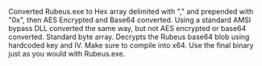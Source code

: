 Converted Rubeus.exe to Hex array delimited with "," and prepended with "0x", then AES Encrypted and Base64 converted.
Using a standard AMSI bypass DLL converted the same way, but not AES encrypted or base64 converted. Standard byte array.
Decrypts the Rubeus base64 blob using hardcoded key and IV.
Make sure to compile into x64.
Use the final binary just as you would with Rubeus.exe.
